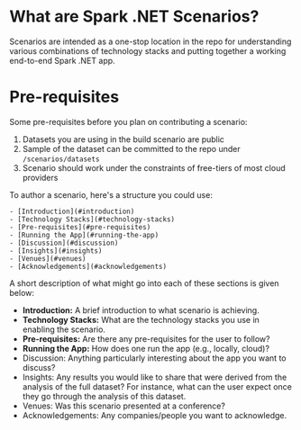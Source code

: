 # What are Spark .NET Scenarios?

Scenarios are intended as a one-stop location in the repo for understanding 
various combinations of technology stacks and putting together a working 
end-to-end Spark .NET app.

# Pre-requisites

Some pre-requisites before you plan on contributing a scenario:
  1. Datasets you are using in the build scenario are public
  2. Sample of the dataset can be committed to the repo under `/scenarios/datasets`
  3. Scenario should work under the constraints of free-tiers of most cloud providers

To author a scenario, here's a structure you could use:
  ```
  - [Introduction](#introduction)
  - [Technology Stacks](#technology-stacks)
  - [Pre-requisites](#pre-requisites)
  - [Running the App](#running-the-app)
  - [Discussion](#discussion)
  - [Insights](#insights)
  - [Venues](#venues)
  - [Acknowledgements](#acknowledgements)
  ```

A short description of what might go into each of these sections is given below:
  - **Introduction:** A brief introduction to what scenario is achieving.
  - **Technology Stacks:** What are the technology stacks you use in enabling the scenario.
  - **Pre-requisites:** Are there any pre-requisites for the user to follow?
  - **Running the App:** How does one run the app (e.g., locally, cloud)?
  - Discussion: Anything particularly interesting about the app you want to discuss?
  - Insights: Any results you would like to share that were derived from the analysis 
    of the full dataset? For instance, what can the user expect once they go through the analysis of this dataset.
  - Venues: Was this scenario presented at a conference?
  - Acknowledgements: Any companies/people you want to acknowledge.
